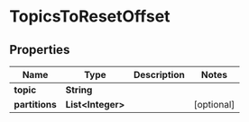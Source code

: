 

# TopicsToResetOffset


## Properties

Name | Type | Description | Notes
------------ | ------------- | ------------- | -------------
**topic** | **String** |  | 
**partitions** | **List&lt;Integer&gt;** |  |  [optional]



